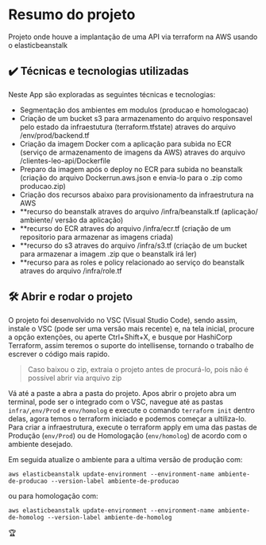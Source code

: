# Resumo do projeto

Projeto onde houve a implantação de uma API via terraform na AWS usando o elasticbeanstalk

## ✔️ Técnicas e tecnologias utilizadas

Neste App são exploradas as seguintes técnicas e tecnologias:

- Segmentação dos ambientes em modulos (producao e homologacao)
- Criação de um bucket s3 para armazenamento do arquivo responsavel pelo estado da infraestutura (terraform.tfstate) atraves do arquivo /env/prod/backend.tf
- Criação da imagem Docker com a aplicação para subida no ECR (serviço de armazenamento de imagens da AWS) atraves do arquivo /clientes-leo-api/Dockerfile
- Preparo da imagem após o deploy no ECR para subida no beanstalk (criação do arquivo Dockerrun.aws.json e envia-lo para o .zip como producao.zip)
- Criação dos recursos abaixo para provisionamento da infraestrutura na AWS
- **recurso do beanstalk atraves do arquivo /infra/beanstalk.tf (aplicação/ ambiente/ versão da aplicação)
- **recurso do ECR atraves do arquivo /infra/ecr.tf (criação de um repositorio para armazenar as imagens criada)
- **recurso do s3 atraves do arquivo /infra/s3.tf (criação de um bucket para armazenar a imagem .zip que o beanstalk irá ler)
- **recurso para as roles e policy relacionado ao serviço do beanstalk atraves do arquivo /infra/role.tf

## 🛠️ Abrir e rodar o projeto

O projeto foi desenvolvido no VSC (Visual Studio Code), sendo assim, instale o VSC (pode ser uma versão mais recente) e, na tela inicial, procure a opção extenções, ou aperte Ctrl+Shift+X, e busque por HashiCorp Terraform, assim teremos o suporte do intellisense, tornando o trabalho de escrever o código mais rapido.

> Caso baixou o zip, extraia o projeto antes de procurá-lo, pois não é possível abrir via arquivo zip

Vá até a paste a abra a pasta do projeto. Apos abrir o projeto abra um terminal, pode ser o integrado com o VSC, navegue até as pastas `infra/`,`env/Prod` e `env/homolog` e execute o comando `terraform init` dentro delas, agora temos o terraform iniciado e podemos começar a ultiliza-lo. Para criar a infraestrutura, execute o terraform apply em uma das pastas de Produção (`env/Prod`) ou de Homologação (`env/homolog`) de acordo com o ambiente desejado.

Em seguida atualize o ambiente para a ultima versão de produção com:

```aws elasticbeanstalk update-environment --environment-name ambiente-de-producao --version-label ambiente-de-producao```

ou para homologação com:

```aws elasticbeanstalk update-environment --environment-name ambiente-de-homolog --version-label ambiente-de-homolog```

🏆
